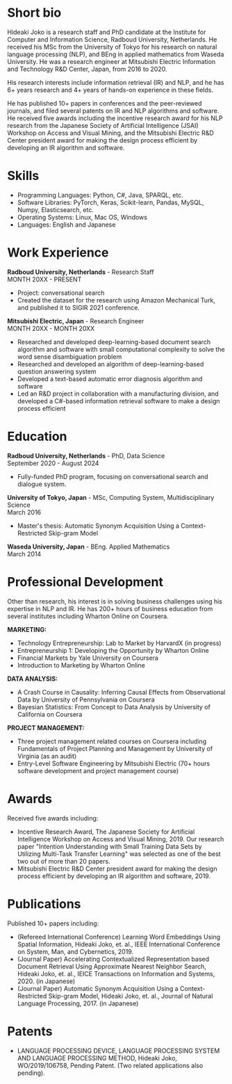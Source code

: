 # Short bio

Hideaki Joko is a research staff and PhD candidate at the Institute for Computer and Information Science, Radboud University, Netherlands. He received his MSc from the University of Tokyo for his research on natural language processing (NLP), and BEng in applied mathematics from Waseda University. He was a research engineer at Mitsubishi Electric Information and Technology R&D Center, Japan, from 2016 to 2020.

His research interests include information retrieval (IR) and NLP, and he has 6+ years research and 4+ years of hands-on experience in these fields.

He has published 10+ papers in conferences and the peer-reviewed journals, and filed several patents on IR and NLP algorithms and software. He received five awards including the incentive research award for his NLP research from the Japanese Society of Artificial Intelligence (JSAI) Workshop on Access and Visual Mining, and the Mitsubishi Electric R&D Center president award for making the design process efficient by developing an IR algorithm and software. 

# Skills
- Programming Languages: Python, C#, Java, SPARQL, etc.
- Software Libraries: PyTorch, Keras, Scikit-learn, Pandas, MySQL, Numpy, Elasticsearch, etc.
- Operating Systems: Linux, Mac OS, Windows
- Languages: English and Japanese


# Work Experience

**Radboud University,  Netherlands**  - Research Staff\
MONTH 20XX - PRESENT
- Project: conversational search
- Created the dataset for the research using Amazon Mechanical Turk, and published it to SIGIR 2021 conference.

**Mitsubishi Electric, Japan**  - Research Engineer\
MONTH 20XX - MONTH 20XX
- Researched and developed deep-learning-based document search algorithm and software with small computational complexity to solve the word sense disambiguation problem
- Researched and developed an algorithm of deep-learning-based question answering system
- Developed a text-based automatic error diagnosis algorithm and software
- Led an R&D project in collaboration with a manufacturing division, and developed a C#-based information retrieval software to make a design process efficient


# Education

**Radboud University, Netherlands** - PhD, Data Science\
September 2020 - August 2024
- Fully-funded PhD program, focusing on conversational search and dialogue system. 

**University of Tokyo, Japan** - MSc, Computing System, Multidisciplinary Science\
March 2016
- Master's thesis: Automatic Synonym Acquisition Using a Context-Restricted Skip-gram Model

**Waseda University, Japan** - BEng. Applied Mathematics\
March 2014


# Professional Development
Other than research, his interest is in solving business challenges using his expertise in NLP and IR. He has 200+ hours of business education from several institutes including Wharton Online on Coursera.

**MARKETING:**
- Technology Entrepreneurship: Lab to Market by HarvardX (in progress)
- Entrepreneurship 1: Developing the Opportunity by Wharton Online
- Financial Markets by Yale University on Coursera
- Introduction to Marketing by Wharton Online

**DATA ANALYSIS:**
- A Crash Course in Causality: Inferring Causal Effects from Observational Data by University of Pennsylvania on Coursera
- Bayesian Statistics: From Concept to Data Analysis by University of California on Coursera

**PROJECT MANAGEMENT:**
- Three project management related courses on Coursera including Fundamentals of Project Planning and Management by University of Virginia (as an audit)
- Entry-Level Software Engineering by Mitsubishi Electric (70+ hours software development and project management course)

# Awards
Received five awards including:
- Incentive Research Award, The Japanese Society for Artificial Intelligence Workshop on Access and Visual Mining, 2019.
Our research paper "Intention Understanding with Small Training Data Sets by Utilizing Multi-Task Transfer Learning" was selected as one of the best two out of more than 20 papers.
- Mitsubishi Electric R&D Center president award for making the design process efficient by developing an IR algorithm and software, 2019.


# Publications

Published 10+ papers including:
- (Refereed International Conference) Learning Word Embeddings Using Spatial Information, Hideaki Joko, et. al., IEEE International Conference on System, Man, and Cybernetics, 2019.
- (Journal Paper) Accelerating Contextualized Representation based Document Retrieval Using Approximate Nearest Neighbor Search, Hideaki Joko, et. al., IEICE Transactions on Information and Systems, 2020. (in Japanese)
- (Journal Paper) Automatic Synonym Acquisition Using a Context-Restricted Skip-gram Model,  Hideaki Joko, et. al., Journal of Natural Language Processing, 2017. (in Japanese)

# Patents
- LANGUAGE PROCESSING DEVICE, LANGUAGE PROCESSING SYSTEM AND LANGUAGE PROCESSING METHOD, Hideaki Joko, WO/2019/106758, Pending Patent. (Two related applications also pending).